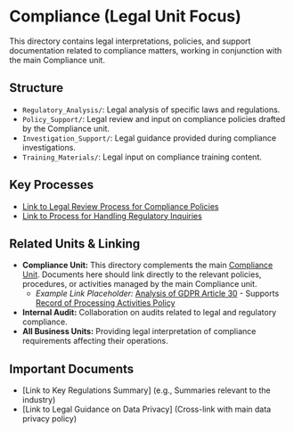# Compliance (Legal Unit Focus)

This directory contains legal interpretations, policies, and support documentation related to compliance matters, working in conjunction with the main Compliance unit.

## Structure
- `Regulatory_Analysis/`: Legal analysis of specific laws and regulations.
- `Policy_Support/`: Legal review and input on compliance policies drafted by the Compliance unit.
- `Investigation_Support/`: Legal guidance provided during compliance investigations.
- `Training_Materials/`: Legal input on compliance training content.

## Key Processes
- [Link to Legal Review Process for Compliance Policies](./../Processes/Compliance_Policy_Legal_Review.md)
- [Link to Process for Handling Regulatory Inquiries](./../Processes/Regulatory_Inquiry_Handling.md)

## Related Units & Linking
- **Compliance Unit:** This directory complements the main [Compliance Unit](../../Compliance/). Documents here should link directly to the relevant policies, procedures, or activities managed by the main Compliance unit.
  - *Example Link Placeholder:* [Analysis of GDPR Article 30](./Regulatory_Analysis/GDPR_Art30_Analysis.md) - Supports [Record of Processing Activities Policy](../../Compliance/Policies/RoPA_Policy.md) <!-- Update path as needed -->
- **Internal Audit:** Collaboration on audits related to legal and regulatory compliance.
- **All Business Units:** Providing legal interpretation of compliance requirements affecting their operations.

## Important Documents
- [Link to Key Regulations Summary] (e.g., Summaries relevant to the industry)
- [Link to Legal Guidance on Data Privacy] (Cross-link with main data privacy policy) 